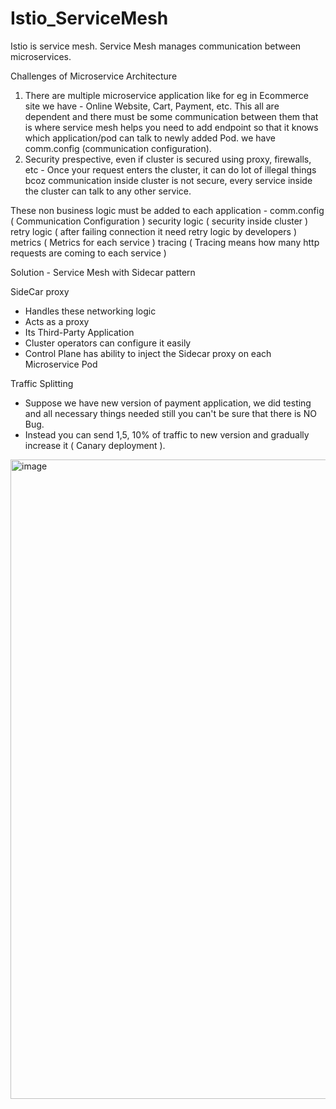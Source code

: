 # Istio_ServiceMesh

Istio is service mesh.
Service Mesh manages communication between microservices.

Challenges of Microservice Architecture
1. There are multiple microservice application like for eg in Ecommerce site we have - Online Website, Cart, Payment, etc. This all are dependent and there must be some communication between them that is where service mesh helps you need to add endpoint so that it knows which application/pod can talk to newly added Pod. we have comm.config (communication configuration).
2. Security prespective, even if cluster is secured using proxy, firewalls, etc - Once your request enters the cluster, it can do lot of illegal things bcoz communication inside cluster is not secure, every service inside the cluster can talk to any other service.
   
These non business logic must be added to each application -
comm.config  ( Communication Configuration )
security logic ( security inside cluster )
retry logic ( after failing connection it need retry logic by developers )
metrics ( Metrics for each service )
tracing ( Tracing means how many http requests are coming to each service )

Solution - Service Mesh with Sidecar pattern

SideCar proxy
- Handles these networking logic
- Acts as a proxy
- Its Third-Party Application
- Cluster operators can configure it easily
- Control Plane has ability to inject the Sidecar proxy on each Microservice Pod
  
Traffic Splitting
- Suppose we have new version of payment application, we did testing and all necessary things needed still you can't be sure that there is NO Bug.
- Instead you can send 1,5, 10% of traffic to new version and gradually increase it ( Canary deployment ).
  
<img width="1023" alt="image" src="https://github.com/user-attachments/assets/0996f88b-3167-4bb6-922e-41d65bd15ea1">


